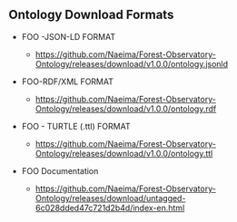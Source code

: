
## Ontology Download Formats


- FOO -JSON-LD FORMAT
	- https://github.com/Naeima/Forest-Observatory-Ontology/releases/download/v1.0.0/ontology.jsonld



- FOO-RDF/XML FORMAT
	- https://github.com/Naeima/Forest-Observatory-Ontology/releases/download/v1.0.0/ontology.rdf


- FOO - TURTLE (.ttl) FORMAT
	- https://github.com/Naeima/Forest-Observatory-Ontology/releases/download/v1.0.0/ontology.ttl


- FOO Documentation
	- https://github.com/Naeima/Forest-Observatory-Ontology/releases/download/untagged-6c028dded47c721d2b4d/index-en.html
